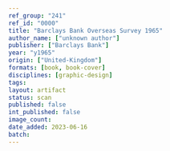 ```yaml
---
ref_group: "241"
ref_id: "0000"
title: "Barclays Bank Overseas Survey 1965"
author_name: ["unknown author"]
publisher: ["Barclays Bank"]
year: "y1965"
origin: ["United-Kingdom"]
formats: [book, book-cover]
disciplines: [graphic-design]
tags:
layout: artifact
status: scan
published: false
int_published: false
image_count:
date_added: 2023-06-16
batch:
---
```

